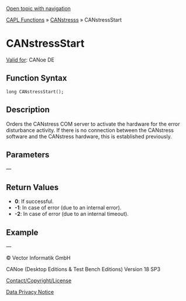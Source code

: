 [Open topic with navigation](../../../../../CANoeDEFamily.htm#Topics/CAPLFunctions/CANstress/Functions/CAPLfunctionCANstressStart.md)

[CAPL Functions](../../CAPLfunctions.md) » [CANstresss](../CAPLfunctionsCANstressOverview.md) » CANstressStart

# CANstressStart

[Valid for](../../../Shared/FeatureAvailability.md):  CANoe DE

## Function Syntax

```
long CANstressStart();
```

## Description

Orders the CANstress COM server to activate the hardware for the error disturbance activity. If there is no connection between the CANstress software and the CANstress hardware, this is established previously.

## Parameters

—

## Return Values

- **0**: If successful.
- **-1**: In case of error (due to an internal error).
- **-2**: In case of error (due to an internal timeout).

## Example

—

© Vector Informatik GmbH

CANoe (Desktop Editions & Test Bench Editions) Version 18 SP3

[Contact/Copyright/License](../../../Shared/ContactCopyrightLicense.md)

[Data Privacy Notice](https://www.vector.com/int/en/company/get-info/privacy-policy/)